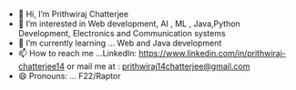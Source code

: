 - 👋 Hi, I’m Prithwiraj Chatterjee
- 👀 I’m interested in Web development, AI , ML , Java,Python Development, Electronics and Communication systems 
- 🌱 I’m currently learning ... Web and Java development
- 📫 How to reach me ...LinkedIn: https://www.linkedin.com/in/prithwiraj-chatterjee14 or mail me at : prithwiraj14chatterjee@gmail.com
- 😄 Pronouns: ... F22/Raptor


<!---
Chatterjee14/Chatterjee14 is a ✨ special ✨ repository because its `README.md` (this file) appears on your GitHub profile.
You can click the Preview link to take a look at your changes.
--->
